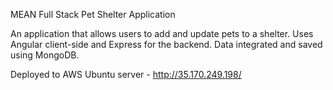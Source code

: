 MEAN Full Stack Pet Shelter Application

An application that allows users to add and update pets to a shelter. 
Uses Angular client-side and Express for the backend. Data integrated and saved using MongoDB.

Deployed to AWS Ubuntu server - http://35.170.249.198/
